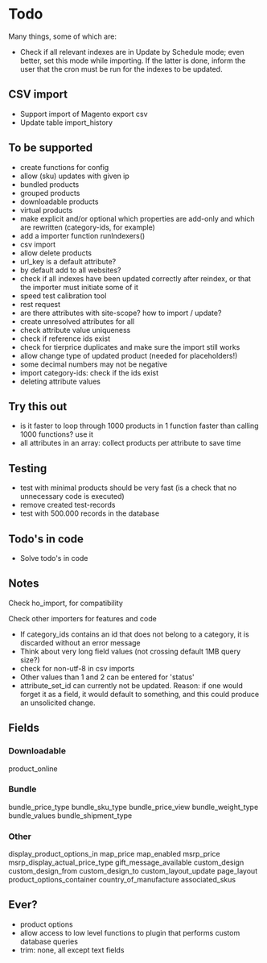 # Todo

Many things, some of which are:

* Check if all relevant indexes are in Update by Schedule mode; even better, set this mode while importing. If the latter is done, inform the user that the cron must be run for the indexes to be updated.

## CSV import

* Support import of Magento export csv
* Update table import_history

## To be supported

* create functions for config
* allow (sku) updates with given ip
* bundled products
* grouped products
* downloadable products
* virtual products
* make explicit and/or optional which properties are add-only and which are rewritten (category-ids, for example)
* add a importer function runIndexers()
* csv import
* allow delete products
* url_key is a default attribute?
* by default add to all websites?
* check if all indexes have been updated correctly after reindex, or that the importer must initiate some of it
* speed test calibration tool
* rest request
* are there attributes with site-scope? how to import / update?
* create unresolved attributes for all
* check attribute value uniqueness
* check if reference ids exist
* check for tierprice duplicates and make sure the import still works
* allow change type of updated product (needed for placeholders!)
* some decimal numbers may not be negative
* import category-ids: check if the ids exist
* deleting attribute values

## Try this out

* is it faster to loop through 1000 products in 1 function faster than calling 1000 functions? use it
* all attributes in an array: collect products per attribute to save time

## Testing

- test with minimal products should be very fast (is a check that no unnecessary code is executed)
- remove created test-records
- test with 500.000 records in the database

## Todo's in code

* Solve todo's in code

## Notes

Check ho_import, for compatibility

Check other importers for features and code

* If category_ids contains an id that does not belong to a category, it is discarded without an error message
* Think about very long field values (not crossing default 1MB query size?)
* check for non-utf-8 in csv imports
* Other values than 1 and 2 can be entered for 'status'
* attribute_set_id can currently not be updated. Reason: if one would forget it as a field, it would default to something, and this could produce an unsolicited change.

## Fields

### Downloadable

product_online

### Bundle

bundle_price_type
bundle_sku_type
bundle_price_view
bundle_weight_type
bundle_values
bundle_shipment_type

### Other

display_product_options_in
map_price
map_enabled
msrp_price
msrp_display_actual_price_type
gift_message_available
custom_design
custom_design_from
custom_design_to
custom_layout_update
page_layout
product_options_container
country_of_manufacture
associated_skus

## Ever?

* product options
* allow access to low level functions to plugin that performs custom database queries
* trim: none, all except text fields
